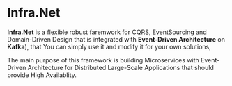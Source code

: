 # Infra.Net

**Infra.Net** is a flexible robust faremwork for CQRS, EventSourcing and Domain-Driven Design that is integrated with **Event-Driven Architecture** on **Kafka**), that You can simply use it and modify it for your own solutions,

The main purpose of this framework is building Microservices with Event-Driven Architecture for Distributed Large-Scale Applications that should provide High Availablity.
